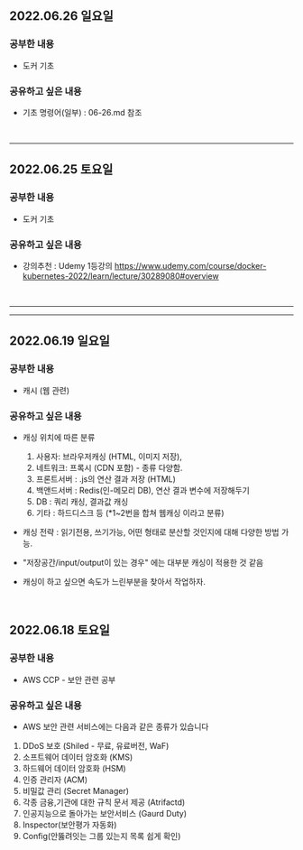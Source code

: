 ## 2022.06.26 일요일
### 공부한 내용
- 도커 기초

### 공유하고 싶은 내용
- 기초 명령어(일부) : 06-26.md 참조

<br>



---
## 2022.06.25 토요일
### 공부한 내용
- 도커 기초

### 공유하고 싶은 내용
- 강의추천 : Udemy 1등강의
https://www.udemy.com/course/docker-kubernetes-2022/learn/lecture/30289080#overview

<br>

---

---
## 2022.06.19 일요일
### 공부한 내용
- 캐시 (웹 관련)

### 공유하고 싶은 내용
- 캐싱 위치에 따른 분류
    1. 사용자: 브라우저캐싱 (HTML, 이미지 저장), 
    2. 네트워크: 프록시 (CDN 포함) - 종류 다양함. 
    3. 프론트서버 : .js의 연산 결과 저장 (HTML)
    4. 백앤드서버 : Redis(인-메모리 DB), 연산 결과 변수에 저장해두기
    5. DB : 쿼리 캐싱, 결과값 캐싱
    6. 기타 : 하드디스크 등
    (*1~2번을 합쳐 웹캐싱 이라고 분류)

- 캐싱 전략 : 읽기전용, 쓰기가능, 어떤 형태로 분산할 것인지에 대해 다양한 방법 가능.
- "저장공간/input/output이 있는 경우" 에는 대부분 캐싱이 적용한 것 같음
- 캐싱이 하고 싶으면 속도가 느린부분을 찾아서 작업하자.

<br>

## 2022.06.18 토요일
### 공부한 내용
- AWS CCP - 보안 관련 공부

### 공유하고 싶은 내용
- AWS 보안 관련 서비스에는 다음과 같은 종류가 있습니다
1. DDoS 보호 (Shiled - 무료, 유료버전, WaF)
2. 소프트웨어 데이터 암호화 (KMS)
3. 하드웨어 데이터 암호화 (HSM)
4. 인증 관리자 (ACM)
5. 비밀값 관리 (Secret Manager)
6. 각종 금융,기관에 대한 규칙 문서 제공 (Atrifactd)
7. 인공지능으로 돌아가는 보안서비스 (Gaurd Duty)
8. Inspector(보안평가 자동화)
9. Config(안뚫려잇는 그룹 있는지 목록 쉽게 확인)

<br>


